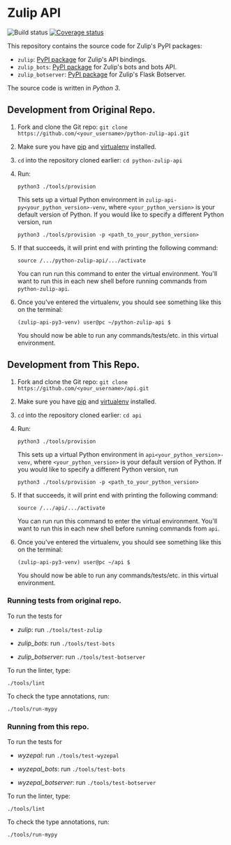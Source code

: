 # Zulip API

![Build status](https://travis-ci.org/zulip/python-zulip-api.svg?branch=master)
[![Coverage status](https://img.shields.io/codecov/c/github/zulip/python-zulip-api/master.svg)](
https://codecov.io/gh/zulip/python-zulip-api)

This repository contains the source code for Zulip's PyPI packages:

* `zulip`: [PyPI package](https://pypi.python.org/pypi/zulip/)
  for Zulip's API bindings.
* `zulip_bots`: [PyPI package](https://pypi.python.org/pypi/zulip-bots)
  for Zulip's bots and bots API.
* `zulip_botserver`: [PyPI package](https://pypi.python.org/pypi/zulip-botserver)
  for Zulip's Flask Botserver.

The source code is written in *Python 3*.

## Development from Original Repo.

1. Fork and clone the Git repo:
   `git clone https://github.com/<your_username>/python-zulip-api.git`

2. Make sure you have [pip](https://pip.pypa.io/en/stable/installing/)
   and [virtualenv](https://virtualenv.pypa.io/en/stable/installation/)
   installed.

3. `cd` into the repository cloned earlier:
   `cd python-zulip-api`

4. Run:
   ```
   python3 ./tools/provision
   ```
   This sets up a virtual Python environment in `zulip-api-py<your_python_version>-venv`,
   where `<your_python_version>` is your default version of Python. If you would like to specify
   a different Python version, run
   ```
   python3 ./tools/provision -p <path_to_your_python_version>
   ```

5. If that succeeds, it will print end with printing the following command:
   ```
   source /.../python-zulip-api/.../activate
   ```
   You can run run this command to enter the virtual environment.
   You'll want to run this in each new shell before running commands from `python-zulip-api`.

6. Once you've entered the virtualenv, you should see something like this on the terminal:
   ```
   (zulip-api-py3-venv) user@pc ~/python-zulip-api $
   ```
   You should now be able to run any commands/tests/etc. in this
   virtual environment.

## Development from This Repo.

1. Fork and clone the Git repo:
   `git clone https://github.com/<your_username>/api.git`

2. Make sure you have [pip](https://pip.pypa.io/en/stable/installing/)
   and [virtualenv](https://virtualenv.pypa.io/en/stable/installation/)
   installed.

3. `cd` into the repository cloned earlier:
   `cd api`

4. Run:
   ```
   python3 ./tools/provision
   ```
   This sets up a virtual Python environment in `api<your_python_version>-venv`,
   where `<your_python_version>` is your default version of Python. If you would like to specify
   a different Python version, run
   ```
   python3 ./tools/provision -p <path_to_your_python_version>
   ```

5. If that succeeds, it will print end with printing the following command:
   ```
   source /.../api/.../activate
   ```
   You can run run this command to enter the virtual environment.
   You'll want to run this in each new shell before running commands from `api`.

6. Once you've entered the virtualenv, you should see something like this on the terminal:
   ```
   (zulip-api-py3-venv) user@pc ~/api $
   ```
   You should now be able to run any commands/tests/etc. in this
   virtual environment.

### Running tests from original repo.

To run the tests for

* *zulip*: run `./tools/test-zulip`

* *zulip_bots*: run `./tools/test-bots`

* *zulip_botserver*: run `./tools/test-botserver`

To run the linter, type:

`./tools/lint`

To check the type annotations, run:

`./tools/run-mypy`

### Running from this repo.

To run the tests for

* *wyzepal*: run `./tools/test-wyzepal`

* *wyzepal_bots*: run `./tools/test-bots`

* *wyzepal_botserver*: run `./tools/test-botserver`

To run the linter, type:

`./tools/lint`

To check the type annotations, run:

`./tools/run-mypy`
